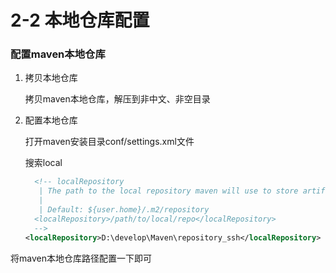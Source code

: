 # 2-2 本地仓库配置

### 配置maven本地仓库

1. 拷贝本地仓库

   拷贝maven本地仓库，解压到非中文、非空目录

2. 配置本地仓库

   打开maven安装目录conf/settings.xml文件

   搜索local

   ```xml
     <!-- localRepository
      | The path to the local repository maven will use to store artifacts.
      |
      | Default: ${user.home}/.m2/repository
     <localRepository>/path/to/local/repo</localRepository>
     -->
   <localRepository>D:\develop\Maven\repository_ssh</localRepository>
   ```

将maven本地仓库路径配置一下即可